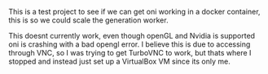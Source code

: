 This is a test project to see if we can get oni working in a docker container, this is so we could scale the generation worker. 

This doesnt currently work, even though openGL and Nvidia is supported oni is crashing with a bad opengl error. I believe this is due to accessing through VNC, so I was trying to get TurboVNC to work, but thats where I stopped and instead just set up a VirtualBox VM since its only me.